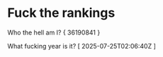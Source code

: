 # Fuck the rankings

Who the hell am I?
{ 36190841 }

What fucking year is it?
[ 2025-07-25T02:06:40Z ]
